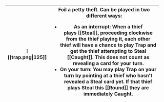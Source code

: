 |![[trap.png\|125]]|Foil a petty theft. Can be played in two different ways:<ul><li>As an interrupt: When a thief plays [[Steal]], proceeding clockwise from the thief playing it, each other thief will have a chance to play **Trap** and get the thief attempting to **Steal** [[Caught]]. This does not count as revealing a card for your turn.</li><li>On your turn: You may play **Trap** on your turn by pointing at a thief who hasn't revealed a **Steal** card yet. If that thief plays **Steal** this [[Round]] they are immediately **Caught**.</li></ul>|
|-|-|
